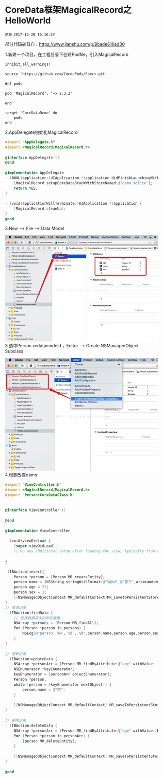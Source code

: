 # CoreData框架MagicalRecord之HelloWorld

`原创` `2017-12-26 16:16:29`

部分代码转载自：https://www.jianshu.com/p/9bade610ed30

 

1.新建一个项目，在工程目录下创建Podfile，引入MagicalRecord



```
inhibit_all_warnings!

source 'https://github.com/CocoaPods/Specs.git'

def pods

pod 'MagicalRecord', '~> 2.3.2'

end

target 'CoreDataDemo' do
    pods
end
```

 2.AppDelegate初始化MagicalRecord 

```objectivec
#import "AppDelegate.h"
#import <MagicalRecord/MagicalRecord.h>

@interface AppDelegate ()
@end

@implementation AppDelegate
- (BOOL)application:(UIApplication *)application didFinishLaunchingWithOptions:(NSDictionary *)launchOptions {
    [MagicalRecord setupCoreDataStackWithStoreNamed:@"demo.sqlite"];
    return YES;
}

- (void)applicationWillTerminate:(UIApplication *)application {
    [MagicalRecord cleanUp];
}
@end
```


3.New --> File --> Data Model


![./figures/20171226162150313](./18.png)
  3.选中Person.xcdatamodeld ，Editor --> Create NSManagedObject Subclass 


![./figures/20171226162338462](./19.png)
 4.增删改查demo



```objectivec
#import "ViewController.h"
#import <MagicalRecord/MagicalRecord.h>
#import "Person+CoreDataClass.h"


@interface ViewController ()

@end

@implementation ViewController

- (void)viewDidLoad {
    [super viewDidLoad];
    // Do any additional setup after loading the view, typically from a nib.
    
}

-(IBAction)insert{
    Person *person = [Person MR_createEntity];
    person.name = [NSString stringWithFormat:@"%@%d",@"张三",arc4random()%100];
    person.age = 25;
    person.sex = 1;
    [[NSManagedObjectContext MR_defaultContext]MR_saveToPersistentStoreAndWait];
}
// 查询记录
- (IBAction)findData {
    // 查找数据库中的所有数据
    NSArray *persons = [Person MR_findAll];
    for (Person *person in persons) {
        NSLog(@"person: %@ , %d , %d",person.name,person.age,person.sex);
    }
}

// 更新记录
- (IBAction)updateData {
    NSArray *personArr = [Person MR_findByAttribute:@"age" withValue:    [NSNumber numberWithInt:25]];
    NSEnumerator *keyEnumerator;
    keyEnumerator = [personArr objectEnumerator];
    Person *person;
    while (person = [keyEnumerator nextObject]) {
        person.name = @"李";
    }

    [[NSManagedObjectContext MR_defaultContext] MR_saveToPersistentStoreAndWait];
}

// 删除记录
- (IBAction)deleteData {
    NSArray *personArr = [Person MR_findByAttribute:@"age" withValue:[NSNumber numberWithInt:25]];
    for (Person *person in personArr) {
        [person MR_deleteEntity];
    }
    
    [[NSManagedObjectContext MR_defaultContext] MR_saveToPersistentStoreAndWait];
}

@end
```
